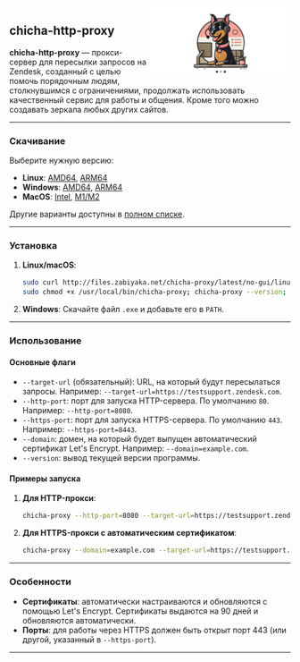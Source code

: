 <img src="https://github.com/matveynator/chicha-http-proxy/blob/main/chicha-proxy.png?raw=true" alt="chicha-proxy" width="50%" align="right" />

## **chicha-http-proxy**

**chicha-http-proxy** — прокси-сервер для пересылки запросов на Zendesk, созданный с целью помочь порядочным людям, столкнувшимся с ограничениями, продолжать использовать качественный сервис для работы и общения. Кроме того можно создавать зеркала любых других сайтов.

---

### **Скачивание**

Выберите нужную версию:

- **Linux**: [AMD64](http://files.zabiyaka.net/chicha-proxy/latest/no-gui/linux/amd64/chicha-proxy), [ARM64](http://files.zabiyaka.net/chicha-proxy/latest/no-gui/linux/arm64/chicha-proxy)
- **Windows**: [AMD64](http://files.zabiyaka.net/chicha-proxy/latest/no-gui/windows/amd64/chicha-proxy.exe), [ARM64](http://files.zabiyaka.net/chicha-proxy/latest/no-gui/windows/arm64/chicha-proxy.exe)
- **MacOS**: [Intel](http://files.zabiyaka.net/chicha-proxy/latest/no-gui/mac/amd64/chicha-proxy), [M1/M2](http://files.zabiyaka.net/chicha-proxy/latest/no-gui/mac/arm64/chicha-proxy)

Другие варианты доступны в [полном списке](http://files.zabiyaka.net/chicha-proxy/latest/no-gui).

---

### **Установка**

1. **Linux/macOS**:
   ```bash
   sudo curl http://files.zabiyaka.net/chicha-proxy/latest/no-gui/linux/amd64/chicha-proxy > /usr/local/bin/chicha-proxy; 
   sudo chmod +x /usr/local/bin/chicha-proxy; chicha-proxy --version;
   ```

2. **Windows**: 
   Скачайте файл `.exe` и добавьте его в `PATH`.

---

### **Использование**

#### Основные флаги

- `--target-url` (обязательный): URL, на который будут пересылаться запросы. Например: `--target-url=https://testsupport.zendesk.com`.
- `--http-port`: порт для запуска HTTP-сервера. По умолчанию `80`. Например: `--http-port=8080`.
- `--https-port`: порт для запуска HTTPS-сервера. По умолчанию `443`. Например: `--https-port=8443`.
- `--domain`: домен, на который будет выпущен автоматический сертификат Let's Encrypt. Например: `--domain=example.com`.
- `--version`: вывод текущей версии программы.

#### Примеры запуска

1. **Для HTTP-прокси**:
   ```bash
   chicha-proxy --http-port=8080 --target-url=https://testsupport.zendesk.com
   ```

2. **Для HTTPS-прокси с автоматическим сертификатом**:
   ```bash
   chicha-proxy --domain=example.com --target-url=https://testsupport.zendesk.com
   ```

---

### **Особенности**

- **Сертификаты**: автоматически настраиваются и обновляются с помощью Let's Encrypt. Сертификаты выдаются на 90 дней и обновляются автоматически.
- **Порты**: для работы через HTTPS должен быть открыт порт 443 (или другой, указанный в `--https-port`).

---
